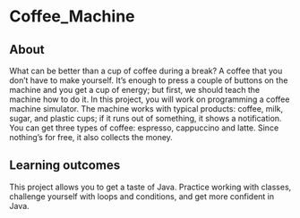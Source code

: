 # Coffee_Machine

## About
What can be better than a cup of coffee during a break? A coffee that you don’t have to make yourself. 
It’s enough to press a couple of buttons on the machine and you get a cup of energy; but first, we should teach the machine how to do it. 
In this project, you will work on programming a coffee machine simulator. The machine works with typical products: coffee, milk, sugar, and plastic cups; 
if it runs out of something, it shows a notification. You can get three types of coffee: espresso, cappuccino and latte. Since nothing’s for free, 
it also collects the money.

## Learning outcomes
This project allows you to get a taste of Java. Practice working with classes, challenge yourself with loops and conditions, and get more confident in Java.
